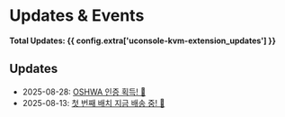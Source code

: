 # Updates & Events

**Total Updates: {{ config.extra['uconsole-kvm-extension_updates'] }}**

## Updates

- 2025-08-28: [OSHWA 인증 획득! 🎉](2025-08-28-oshwa-certification.ko.md)
- 2025-08-13: [첫 번째 배치 지금 배송 중! 🚚](2025-08-13-first-batch-shipping.ko.md)

